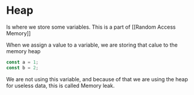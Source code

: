 # Heap
Is where we store some variables. This is a part of [[Random Access Memory]]

When we assign a value to a variable, we are storing that calue to the memory heap
```js
const a = 1;
const b = 2;
```

We are not using this variable, and because of that we are using the heap for useless data, this is called Memory leak.